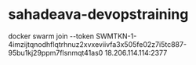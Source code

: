 # sahadeava-devopstraining



docker swarm join --token SWMTKN-1-4imzijtqnodhflqtrhnuz2xvxeviivfa3x505fe02z7i5tc887-95bu1kj29ppm7flsnmqt41as0 18.206.114.114:2377
